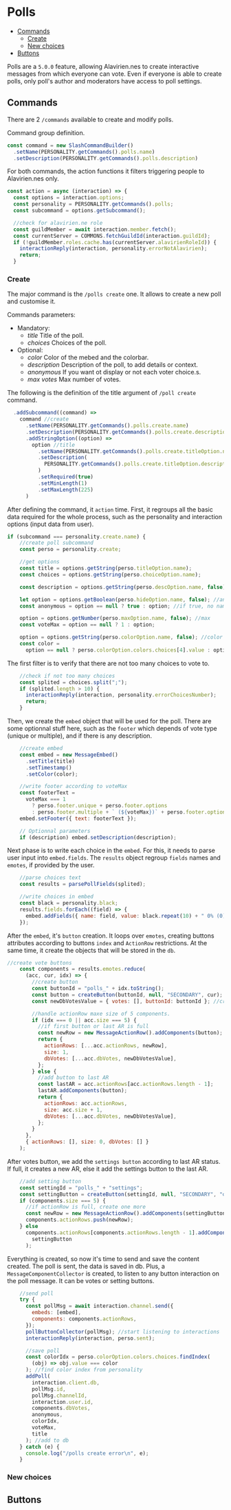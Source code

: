 # Polls 

- [Commands](#commands)
  - [Create](#create)
  - [New choices](#create)
- [Buttons](#buttons)

Polls are a `5.0.0` feature, allowing Alavirien.nes to create interactive messages from which everyone 
can vote. Even if everyone is able to create polls, only poll's author and moderators have access to poll 
settings.

## Commands

There are 2 `/commands` available to create and modify polls.

Command group definition.
```js
const command = new SlashCommandBuilder()
  .setName(PERSONALITY.getCommands().polls.name)
  .setDescription(PERSONALITY.getCommands().polls.description)
```

For both commands, the action functions it filters triggering people to Alavirien.nes only.

```js
const action = async (interaction) => {
  const options = interaction.options;
  const personality = PERSONALITY.getCommands().polls;
  const subcommand = options.getSubcommand();

  //check for alavirien.ne role
  const guildMember = await interaction.member.fetch();
  const currentServer = COMMONS.fetchGuildId(interaction.guildId);
  if (!guildMember.roles.cache.has(currentServer.alavirienRoleId)) {
    interactionReply(interaction, personality.errorNotAlavirien);
    return;
  }
```

### Create

The major command is the `/polls create` one. It allows to create a new poll and customise it. 

Commands parameters:
- Mandatory:
  - _title_ Title of the poll.
  - _choices_ Choices of the poll.
- Optional:
  - _color_ Color of the mebed and the colorbar.
  - _description_ Description of the poll, to add details or context.
  - _anonymous_ If you want ot display or not each voter choice.s.
  - _max votes_ Max number of votes.

The following is the definition of the title argument of `/poll create` command.
```js
  .addSubcommand((command) =>
    command //create
      .setName(PERSONALITY.getCommands().polls.create.name)
      .setDescription(PERSONALITY.getCommands().polls.create.description)
      .addStringOption((option) =>
        option //title
          .setName(PERSONALITY.getCommands().polls.create.titleOption.name)
          .setDescription(
            PERSONALITY.getCommands().polls.create.titleOption.description
          )
          .setRequired(true)
          .setMinLength(1)
          .setMaxLength(225)
      )
```

After defining the command, it `action` time. First, it regroups all the basic data required for 
the whole process, such as the personality and interaction options (input data from user).

```js
if (subcommand === personality.create.name) {
    //create poll subcommand
    const perso = personality.create;

    //get options
    const title = options.getString(perso.titleOption.name);
    const choices = options.getString(perso.choiceOption.name);

    const description = options.getString(perso.descOption.name, false);

    let option = options.getBoolean(perso.hideOption.name, false); //anonymous
    const anonymous = option == null ? true : option; //if true, no name displayed

    option = options.getNumber(perso.maxOption.name, false); //max
    const voteMax = option == null ? 1 : option;

    option = options.getString(perso.colorOption.name, false); //color
    const color =
      option == null ? perso.colorOption.colors.choices[4].value : option;
```

The first filter is to verify that there are not too many choices to vote to. 

```js
    //check if not too many choices
    const splited = choices.split(";");
    if (splited.length > 10) {
      interactionReply(interaction, personality.errorChoicesNumber);
      return;
    }
```

Then, we create the `embed` object that will be used for the poll. There are some optionnal stuff here,
such as the `footer` which depends of vote type (unique or multiple), and if there is any description.

```js
    //create embed
    const embed = new MessageEmbed()
      .setTitle(title)
      .setTimestamp()
      .setColor(color);

    //write footer according to voteMax
    const footerText =
      voteMax === 1
        ? perso.footer.unique + perso.footer.options
        : perso.footer.multiple + ` (${voteMax})` + perso.footer.options;
    embed.setFooter({ text: footerText });

    // Optionnal parameters
    if (description) embed.setDescription(description);
```

Next phase is to write each choice in the `embed`. For this, it needs to parse user input into `embed.fields`.
The `results` object regroup `fields` names and `emotes`, if provided by the user.

```js
    //parse choices text
    const results = parsePollFields(splited);

    //write choices in embed
    const black = personality.black;
    results.fields.forEach((field) => {
      embed.addFields({ name: field, value: black.repeat(10) + " 0% (0)\n" });
    });
```

After the `embed`, it's `button` creation. It loops over `emotes`, creating buttons attributes according to
buttons `index` and `ActionRow` restrictions. At the same time, it create the objects that will be stored in the `db`.

```js
//create vote buttons
    const components = results.emotes.reduce(
      (acc, cur, idx) => {
        //create button
        const buttonId = "polls_" + idx.toString();
        const button = createButton(buttonId, null, "SECONDARY", cur);
        const newDbVotesValue = { votes: [], buttonId: buttonId }; //create db choice storage

        //handle actionRow maxe size of 5 components.
        if (idx === 0 || acc.size === 5) {
          //if first button or last AR is full
          const newRow = new MessageActionRow().addComponents(button);
          return {
            actionRows: [...acc.actionRows, newRow],
            size: 1,
            dbVotes: [...acc.dbVotes, newDbVotesValue],
          };
        } else {
          //add button to last AR
          const lastAR = acc.actionRows[acc.actionRows.length - 1];
          lastAR.addComponents(button);
          return {
            actionRows: acc.actionRows,
            size: acc.size + 1,
            dbVotes: [...acc.dbVotes, newDbVotesValue],
          };
        }
      },
      { actionRows: [], size: 0, dbVotes: [] }
    );
```

After votes button, we add the `settings button` according to last AR status. If full, it creates a new
AR, else it add the settings button to the last AR.

```js
    //add setting button
    const settingId = "polls_" + "settings";
    const settingButton = createButton(settingId, null, "SECONDARY", "⚙️");
    if (components.size === 5) {
      //if actionRow is full, create one more
      const newRow = new MessageActionRow().addComponents(settingButton);
      components.actionRows.push(newRow);
    } else
      components.actionRows[components.actionRows.length - 1].addComponents(
        settingButton
      );
```

Everything is created, so now it's time to send and save the content created. The poll is sent, the data
is saved in db. Plus, a `MessageComponentCollector` is created, to listen to any button interaction on the
poll message. It can be votes or setting buttons.

```js
    //send poll
    try {
      const pollMsg = await interaction.channel.send({
        embeds: [embed],
        components: components.actionRows,
      });
      pollButtonCollector(pollMsg); //start listening to interactions
      interactionReply(interaction, perso.sent);

      //save poll
      const colorIdx = perso.colorOption.colors.choices.findIndex(
        (obj) => obj.value === color
      ); //find color index from personality
      addPoll(
        interaction.client.db,
        pollMsg.id,
        pollMsg.channelId,
        interaction.user.id,
        components.dbVotes,
        anonymous,
        colorIdx,
        voteMax,
        title
      ); //add to db
    } catch (e) {
      console.log("/polls create error\n", e);
    }
```

### New choices

## Buttons

